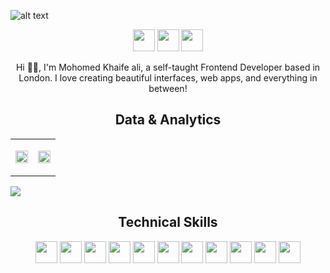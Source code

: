 ![alt text](https://github.com/MuhammadAli-ai/MuhammadAli-ai/blob/main/profile.png?raw=true "Logo Title Text")

<p align="center">
<a href="https://twitter.com/Khaife_Codes"><img src="https://img.shields.io/badge/@Khaife__Codes-4b33bb?&style=for-the-badge&logo=twitter&logoColor=white" height=35></a>
<a href="mailto:mokhaife.ali@gmail.com"><img src="https://img.shields.io/badge/mokhaife.ali@gmail.com-004AAD?style=for-the-badge&logo=gmail&logoColor=white" height=35></a>
    <a href="https://www.linkedin.com/in/mohomed-ali-5b319614/"><img src="https://img.shields.io/badge/Mohomed_Ali-4b33bb?style=for-the-badge&logo=linkedin&logoColor=white" height=35></a>


<p align="center">
    Hi 👋🏾, I'm Mohomed Khaife ali, a self-taught Frontend Developer based in London. I love creating beautiful interfaces, web apps, and everything in between!
</p>


<!--Analytics & Data-->
<h2 align="center">Data & Analytics</h2>
<div align="center">
<table>
<tr>
<td width="50%">

<img width="100%" src="https://github-readme-streak-stats.herokuapp.com?user=mo-khaife-bot
&theme=highcontrast&hide_border=true&date_format=M%20j%5B%2C%20Y%5D&stroke=FFFFFF&ring=4B33BB&fire=004AAD&currStreakNum=004AAD&background=FFFFFF00&sideNums=004AAD&currStreakLabel=4B33BB&sideLabels=4B33BB&dates=FFFFFF">
</td>
    
<td width="50%">
<img width="100%" src="https://github-readme-stats.vercel.app/api?username=mo-khaife-bot
&show_icons=true&bg_color=FFFFFF00&hide_border=true&text_color=4B33BB&title_color=004AAD&include_all_commits=true&count_private=true">
</td>
    
</table>
</div>
<img src="https://activity-graph.herokuapp.com/graph?username=mo-khaife-bot
&bg_color=FFFFFF00&color=4B33BB&line=4B33BB&point=004AAD&hide_border=true&title_color=4B33BB">
    

<h2 align="center">Technical Skills</h2>

<p align="center">
<img src="https://img.shields.io/badge/HTML5-4b33bb?style=for-the-badge&logo=html5&logoColor=white" height=35>
<img src="https://img.shields.io/badge/CSS3-004AAD?style=for-the-badge&logo=css3&logoColor=white" height=35>
<img src="https://img.shields.io/badge/JavaScript-4b33bb?style=for-the-badge&logo=javascript&logoColor=white" height=35>
<img src="https://img.shields.io/badge/Node.js-004AAD?style=for-the-badge&logo=nodedotjs&logoColor=white" height=35>
<img src="https://img.shields.io/badge/React-4b33bb?style=for-the-badge&logo=react&logoColor=white" height=35>
<!-- <img src="https://img.shields.io/badge/Express.js-004AAD?style=for-the-badge&logo=express&logoColor=white" height=35> -->
<!-- <img src="https://img.shields.io/badge/MongoDB-4b33bb?style=for-the-badge&logo=mongodb&logoColor=white" height=35> -->
<img src="https://img.shields.io/badge/Figma-004AAD?style=for-the-badge&logo=figma&logoColor=white" height=35>
<!-- <img src="https://img.shields.io/badge/firebase-4b33bb?style=for-the-badge&logo=firebase&logoColor=white" height=35> -->
<!-- <img src="https://img.shields.io/badge/jQuery-004AAD?style=for-the-badge&logo=jquery&logoColor=white" height=35> -->
<img src="https://img.shields.io/badge/Visual_Studio-4b33bb?style=for-the-badge&logo=visual%20studio&logoColor=white" height=35>
<img src="https://img.shields.io/badge/GIT-004AAD?style=for-the-badge&logo=git&logoColor=white" height=35>
<img src="https://img.shields.io/badge/Next.js-4b33bb?style=for-the-badge&logo=nextdotjs&logoColor=white" height=35>
<img src="https://img.shields.io/badge/sass-004AAD?style=for-the-badge&logo=sass&logoColor=white" height=35>
<img src="https://img.shields.io/badge/Bootstrap-4b33bb?style=for-the-badge&logo=bootstrap&logoColor=white" height=35>
</p>

<!-- [![React Badge](https://img.shields.io/badge/-React-61DBFB?style=for-the-badge&labelColor=black&logo=react&logoColor=61DBFB)](#)  [![Javascript Badge](https://img.shields.io/badge/-Javascript-F0DB4F?style=for-the-badge&labelColor=black&logo=javascript&logoColor=F0DB4F)](#) [![Typescript Badge](https://img.shields.io/badge/-Typescript-007acc?style=for-the-badge&labelColor=black&logo=typescript&logoColor=007acc)](#) [![Nodejs Badge](https://img.shields.io/badge/-Nodejs-3C873A?style=for-the-badge&labelColor=black&logo=node.js&logoColor=3C873A)](#) [![GraphQL Badge](https://img.shields.io/badge/-GraphQl-e535ab?style=for-the-badge&labelColor=black&logo=node.js&logoColor=e535ab)](#) -->
<br/>

